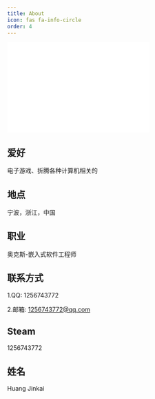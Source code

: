 ```yaml
---
title: About
icon: fas fa-info-circle
order: 4
---
```


<iframe frameborder="no" border="0" marginwidth="0" marginheight="0" width=330 height=210 src="//music.163.com/outchain/player?type=0&id=6760131912&auto=1&height=430"></iframe>

## 爱好

电子游戏、折腾各种计算机相关的

## 地点

宁波，浙江，中国

## 职业

奥克斯-嵌入式软件工程师

## 联系方式

1.QQ: 1256743772

2.邮箱: 1256743772@qq.com

## Steam

1256743772

## 姓名

Huang Jinkai
